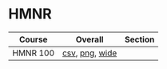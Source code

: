 # HMNR

| Course | Overall | Section |
| ------ | ------- | ------- |
| HMNR 100 | [csv](https://github.com/UCSD-Historical-Enrollment-Data/2023Winter/blob/main/overall/HMNR%20100.csv), [png](https://raw.githubusercontent.com/UCSD-Historical-Enrollment-Data/2023Winter/main/plot_overall/HMNR%20100.png), [wide](https://raw.githubusercontent.com/UCSD-Historical-Enrollment-Data/2023Winter/main/plot_overall_wide/HMNR%20100.png) |  |
